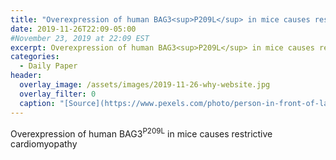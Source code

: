 ```yaml
---
title: "Overexpression of human BAG3<sup>P209L</sup> in mice causes restrictive cardiomyopathy"
date: 2019-11-26T22:09-05:00
#November 23, 2019 at 22:09 EST
excerpt: Overexpression of human BAG3<sup>P209L</sup> in mice causes restrictive cardiomyopathy
categories:
  - Daily Paper
header:
  overlay_image: /assets/images/2019-11-26-why-website.jpg
  overlay_filter: 0
  caption: "[Source](https://www.pexels.com/photo/person-in-front-of-laptop-on-brown-wooden-table-2115217/)"
---
```


Overexpression of human BAG3<sup>P209L</sup> in mice causes restrictive cardiomyopathy